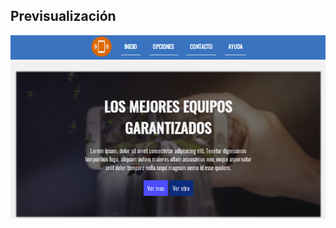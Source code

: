 ## Previsualización

![Imagen del programa](https://github.com/Roger-Vergara/Proyectos-Web-Sin-Frameworks/blob/main/Phones%20Market/Fotos%20del%20Sitio/captura-1.png)
